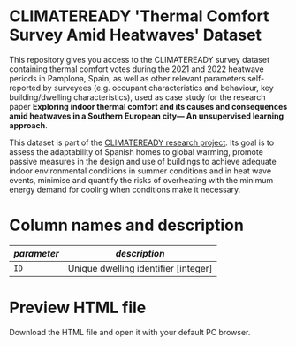 # CLIMATEREADY 'Thermal Comfort Survey Amid Heatwaves' Dataset

This repository gives you access to the CLIMATEREADY survey dataset containing thermal comfort votes during the 2021 and 2022 heatwave periods in Pamplona, Spain, as well as other relevant parameters self-reported by surveyees (e.g. occupant characteristics and behaviour, key building/dwelling characteristics), used as case study for the research paper **Exploring indoor thermal comfort and its causes and consequences amid heatwaves in a Southern European city— An unsupervised learning approach**. 

This dataset is part of the [CLIMATEREADY research project](https://experience.arcgis.com/experience/a85fb262378b49dc87381261a2e53c91). Its goal is to assess the adaptability of Spanish homes to global warming, promote passive measures in the design and use of buildings to achieve adequate indoor environmental conditions in summer conditions and in heat wave events, minimise and quantify the risks of overheating with the minimum energy demand for cooling when conditions make it necessary.

# Column names and description

| *parameter* | *description* |
| --------------- | --------------- |
| `ID` | Unique dwelling identifier [integer]  |


# Preview HTML file
Download the HTML file and open it with your default PC browser.
